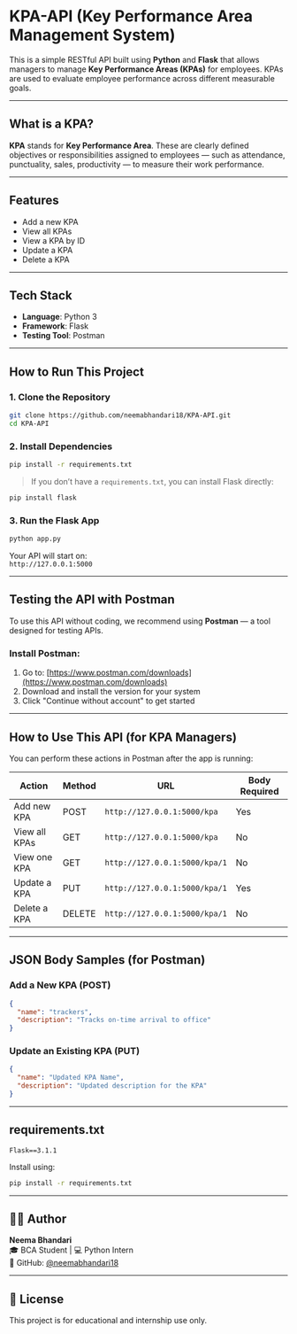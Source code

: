 
#  KPA-API (Key Performance Area Management System)

This is a simple RESTful API built using **Python** and **Flask** that allows managers to manage **Key Performance Areas (KPAs)** for employees. KPAs are used to evaluate employee performance across different measurable goals.

---

##  What is a KPA?

**KPA** stands for **Key Performance Area**. These are clearly defined objectives or responsibilities assigned to employees — such as attendance, punctuality, sales, productivity — to measure their work performance.

---

##  Features

-  Add a new KPA
-  View all KPAs
-  View a KPA by ID
-  Update a KPA
-  Delete a KPA

---

##  Tech Stack

- **Language**: Python 3  
- **Framework**: Flask  
- **Testing Tool**: Postman

---

##  How to Run This Project

### 1. Clone the Repository

```bash
git clone https://github.com/neemabhandari18/KPA-API.git
cd KPA-API
```

### 2. Install Dependencies

```bash
pip install -r requirements.txt
```

> If you don’t have a `requirements.txt`, you can install Flask directly:  
```bash
pip install flask
```

### 3. Run the Flask App

```bash
python app.py
```

Your API will start on:  
 `http://127.0.0.1:5000`

---

## Testing the API with Postman

To use this API without coding, we recommend using **Postman** — a tool designed for testing APIs.

### Install Postman:

1. Go to: [https://www.postman.com/downloads](https://www.postman.com/downloads)  
2. Download and install the version for your system  
3. Click "Continue without account" to get started

---

##  How to Use This API (for KPA Managers)

You can perform these actions in Postman after the app is running:

|     Action       | Method |             URL               | Body Required|
|------------------|--------|-------------------------------|--------------|
| Add new KPA      | POST   | `http://127.0.0.1:5000/kpa`   |  Yes         |
| View all KPAs    | GET    | `http://127.0.0.1:5000/kpa`   |  No          |
| View one KPA     | GET    | `http://127.0.0.1:5000/kpa/1` |  No          |
| Update a KPA     | PUT    | `http://127.0.0.1:5000/kpa/1` |  Yes         |
| Delete a KPA     | DELETE | `http://127.0.0.1:5000/kpa/1` |  No          |

---

## JSON Body Samples (for Postman)

###    Add a New KPA (POST)

```json
{
  "name": "trackers",
  "description": "Tracks on-time arrival to office"
}
```

###   Update an Existing KPA (PUT)

```json
{
  "name": "Updated KPA Name",
  "description": "Updated description for the KPA"
}
```

---

##  requirements.txt

```
Flask==3.1.1
```

Install using:

```bash
pip install -r requirements.txt
```

---

## 👩‍💻 Author

**Neema Bhandari**  
🎓 BCA Student | 💻 Python Intern  
🔗 GitHub: [@neemabhandari18](https://github.com/neemabhandari18)

---

## 📄 License

This project is for educational and internship use only.
